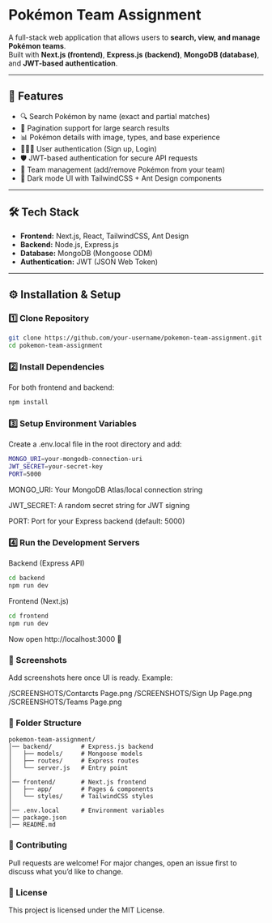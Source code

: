 # Pokémon Team Assignment

A full-stack web application that allows users to **search, view, and manage Pokémon teams**.  
Built with **Next.js (frontend)**, **Express.js (backend)**, **MongoDB (database)**, and **JWT-based authentication**.

---

## 🚀 Features

- 🔍 Search Pokémon by name (exact and partial matches)
- 📑 Pagination support for large search results
- 📊 Pokémon details with image, types, and base experience
- 🧑‍🤝‍🧑 User authentication (Sign up, Login)
- 🛡️ JWT-based authentication for secure API requests
- 📂 Team management (add/remove Pokémon from your team)
- 🎨 Dark mode UI with TailwindCSS + Ant Design components

---

## 🛠️ Tech Stack

- **Frontend:** Next.js, React, TailwindCSS, Ant Design  
- **Backend:** Node.js, Express.js  
- **Database:** MongoDB (Mongoose ODM)  
- **Authentication:** JWT (JSON Web Token)  

---

## ⚙️ Installation & Setup

### 1️⃣ Clone Repository
```bash
git clone https://github.com/your-username/pokemon-team-assignment.git
cd pokemon-team-assignment
```

### 2️⃣ Install Dependencies

For both frontend and backend:
```bash
npm install
```

### 3️⃣ Setup Environment Variables

Create a .env.local file in the root directory and add:
```bash
MONGO_URI=your-mongodb-connection-uri
JWT_SECRET=your-secret-key
PORT=5000
```

MONGO_URI: Your MongoDB Atlas/local connection string

JWT_SECRET: A random secret string for JWT signing

PORT: Port for your Express backend (default: 5000)

### 4️⃣ Run the Development Servers
Backend (Express API)
```bash
cd backend
npm run dev
```

Frontend (Next.js)
```bash
cd frontend
npm run dev
```


Now open http://localhost:3000
 🚀

### 📸 Screenshots

Add screenshots here once UI is ready. Example:

/SCREENSHOTS/Contarcts Page.png
/SCREENSHOTS/Sign Up Page.png
/SCREENSHOTS/Teams Page.png

### 📌 Folder Structure
```
pokemon-team-assignment/
│── backend/        # Express.js backend
│   ├── models/     # Mongoose models
│   ├── routes/     # Express routes
│   └── server.js   # Entry point
│
│── frontend/       # Next.js frontend
│   ├── app/        # Pages & components
│   └── styles/     # TailwindCSS styles
│
│── .env.local      # Environment variables
│── package.json
│── README.md
```

### 🤝 Contributing

Pull requests are welcome! For major changes, open an issue first to discuss what you’d like to change.

### 📜 License

This project is licensed under the MIT License.
